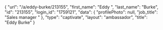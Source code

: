 {
    "url": "\/a\/eddy-burke\/213155",
    "first_name": "Eddy ",
    "last_name": "Burke",
    "id": "213155",
    "login_id": "1759121",
    "data": {
        "profilePhoto": null,
        "job_title": "Sales manager "
    },
    "type": "captivate",
    "layout": "ambassador",
    "title": "Eddy  Burke"
}